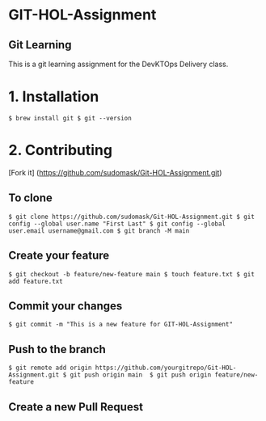 # GIT-HOL-Assignment
## Git Learning

This is a git learning assignment for the DevKTOps Delivery class.

# 1. Installation
`$ brew install git
 $ git --version`

# 2. Contributing 
[Fork it] (https://github.com/sudomask/Git-HOL-Assignment.git)

## To clone
`$ git clone https://github.com/sudomask/Git-HOL-Assignment.git
 $ git config --global user.name "First Last"
 $ git config --global user.email username@gmail.com
 $ git branch -M main`

## Create your feature 
`$ git checkout -b feature/new-feature main
 $ touch feature.txt
 $ git add feature.txt`
 
## Commit your changes
`$ git commit -m "This is a new feature for GIT-HOL-Assignment"`
 
## Push to the branch 
`$ git remote add origin https://github.com/yourgitrepo/Git-HOL-Assignment.git
 $ git push origin main 
 $ git push origin feature/new-feature`

## Create a new Pull Request


 



